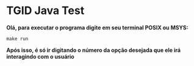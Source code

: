 # TGID Java Test

**Olá, para executar o programa digite em seu terminal POSIX ou MSYS:**

    make run

**Após isso, é só ir digitando o número da opção desejada que ele irá interagindo com o usuário**
